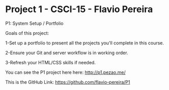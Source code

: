 # Project 1 - CSCI-15 - Flavio Pereira

P1: System Setup / Portfolio

Goals of this project:

1-Set up a portfolio to present all the projects you'll complete in this course.

2-Ensure your Git and server workflow is in working order.

3-Refresh your HTML/CSS skills if needed.

 You can see the P1 project here here:  http://p1.pezao.me/

 This is the GitHub Link: https://github.com/flavio-pereira/P1

